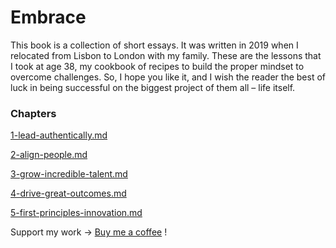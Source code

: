 # Embrace

This book is a collection of short essays. It was written in 2019 when I relocated from Lisbon to London with my family. These are the lessons that I took at age 38, my cookbook of recipes to build the proper mindset to overcome challenges. So, I hope you like it, and I wish the reader the best of luck in being successful on the biggest project of them all – life itself.

### Chapters

[1-lead-authentically.md](1-lead-authentically.md "mention")

[2-align-people.md](2-align-people.md "mention")

[3-grow-incredible-talent.md](3-grow-incredible-talent.md "mention")

[4-drive-great-outcomes.md](4-drive-great-outcomes.md "mention")

[5-first-principles-innovation.md](5-first-principles-innovation.md "mention")



Support my work -> [Buy me a coffee](https://buy.stripe.com/7sI00LetbcM6h1u144) !
